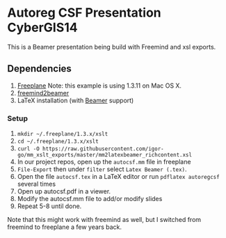 # Autoreg CSF Presentation CyberGIS14

This is a Beamer presentation being build with Freemind and xsl exports.

## Dependencies

1. [Freeplane] Note: this example is using 1.3.11 on Mac OS X.
2. [freemind2beamer]
3. LaTeX installation (with [Beamer] support)


### Setup

1. `mkdir ~/.freeplane/1.3.x/xslt` 
2. `cd ~/.freeplane/1.3.x/xslt`
3. `curl -O https://raw.githubusercontent.com/igor-go/mm_xslt_exports/master/mm2latexbeamer_richcontent.xsl`
4. In our project repos, open up the `autocsf.mm` file in freeplane
5. `File-Export` then under `filter` select `Latex Beamer (.tex)`.
6. Open the file `autocsf.tex` in a LaTeX editor or run `pdflatex autoregcsf` several times
7. Open up autocsf.pdf in a viewer.
8. Modify the autocsf.mm file to add/or modify slides
9. Repeat 5-8 until done.


Note that this might work with freemind as well, but I switched from freemind to freeplane a few years back.

[Beamer]: https://bitbucket.org/rivanvx/beamer/wiki/Home
[Freeplane]:  http://sourceforge.net/projects/freeplane/
[freemind2beamer]: https://sites.google.com/site/freemind2beamer/
[mm2latexbeamer_richcontent.xsl]:https://raw.githubusercontent.com/igor-go/mm_xslt_exports/master/mm2latexbeamer_richcontent.xsl 
